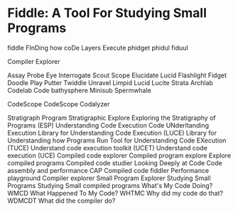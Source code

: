 # Fiddle: A Tool For Studying Small Programs

fiddle
FInDing how coDe Layers Execute
phidget
phidul
fiduul

Compiler Explorer

Assay
Probe
Eye
Interrogate
Scout
Scope
Elucidate
Lucid
Flashlight
Fidget
Doodle
Play
Putter
Twiddle
Unravel
Limpid
Lucid
Lucite
Strata
Archlab
Codelab
Code bathysphere
Minisub
Spermwhale

CodeScope
CodeScope
Codalyzer

Stratigraph
Program Stratigraphic Explore
Exploring the Stratigraphy of Programs (ESP)
Understanding Code Execution
Code UNderltanding Execution
Library for Understanding Code Execution  (LUCE)
Library for Understanding how Programs Run 
Tool for Understanding Code EXecution (TUCE)
Understand code execution toolkit (UCET)
Understand code execution (UCE)
Compiled code explorer
Compiled program explore
Explore compiled programs
Compiled code studier
Looking Deeply at Code
Code assembly and performance CAP
Compiled code fiddler
Performance playground
Compiler explorer
Small Program Explorer
Studying Small Programs
Studying Small compiled programs
What's My Code Doing? WMCD
What Happened To My Code? WHTMC
Why did my code do that? WDMCDT
What did the compiler do?

